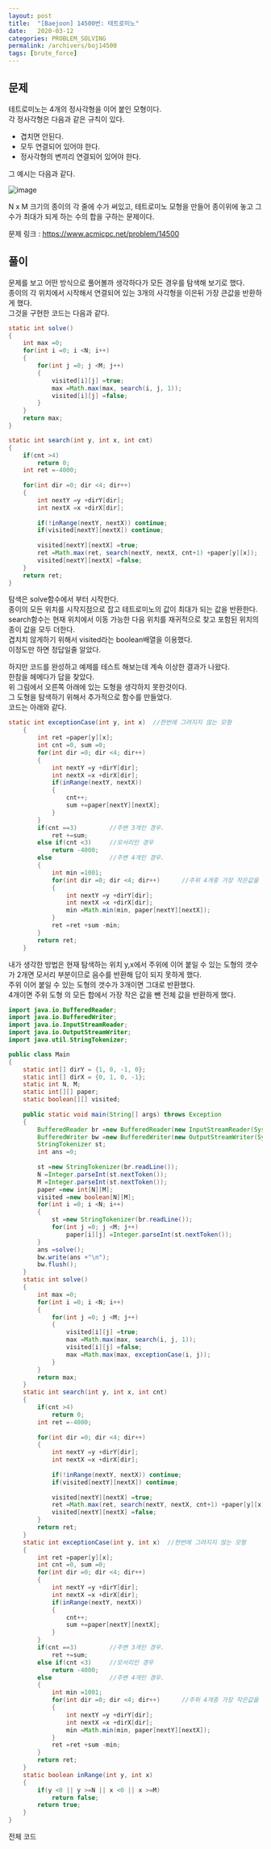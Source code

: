 ```yaml
---
layout: post
title:  "[Baejoon] 14500번: 테트로미노"
date:   2020-03-12
categories: PROBLEM_SOLVING
permalink: /archivers/boj14500
tags: [brute_force]
---
```


## 문제

테트로미노는 4개의 정사각형을 이어 붙인 모형이다.   
각 정사각형은 다음과 같은 규칙이 있다.   
- 겹치면 안된다.   
- 모두 연결되어 있어야 한다.   
- 정사각형의 변끼리 연결되어 있어야 한다.   

그 예시는 다음과 같다.

![image](https://onlinejudgeimages.s3-ap-northeast-1.amazonaws.com/problem/14500/1.png)


N x M 크기의 종이의 각 줄에 수가 써있고, 테트로미노 모형을 만들어 종이위에 놓고 그 수가 최대가
되게 하는 수의 합을 구하는 문제이다. 


문제 링크 : <https://www.acmicpc.net/problem/14500>   


## 풀이
문제를 보고 어떤 방식으로 풀어볼까 생각하다가 모든 경우를 탐색해 보기로 했다.   
종이의 각 위치에서 시작해서 연결되어 있는 3개의 사각형을 이은뒤 가장 큰값을 반환하게 했다.   
그것을 구현한 코드는 다음과 같다.

~~~java
static int solve()
{
	int max =0;
	for(int i =0; i <N; i++)
	{
		for(int j =0; j <M; j++)
		{
			visited[i][j] =true;
			max =Math.max(max, search(i, j, 1));
			visited[i][j] =false;
		}
	}
	return max;
}

static int search(int y, int x, int cnt)
{
	if(cnt >4)
		return 0;
	int ret =-4000;
		
	for(int dir =0; dir <4; dir++)
	{
		int nextY =y +dirY[dir];
		int nextX =x +dirX[dir];
			
		if(!inRange(nextY, nextX)) continue;
		if(visited[nextY][nextX]) continue;
			
		visited[nextY][nextX] =true;
		ret =Math.max(ret, search(nextY, nextX, cnt+1) +paper[y][x]);
		visited[nextY][nextX] =false;
	}
	return ret;
}
~~~

탐색은 solve함수에서 부터 시작한다.   
종이의 모든 위치를 시작지점으로 잡고 테트로미노의 값이 최대가 되는 값을 반환한다.   
search함수는 현재 위치에서 이동 가능한 다음 위치를 재귀적으로 찾고 포함된 위치의 종이 값을 모두 더한다.   
겹치치 않게하기 위해서 visited라는 boolean배열을 이용했다.   
이정도만 하면 정답일줄 알았다.


하지만 코드를 완성하고 예제를 테스트 해보는데 계속 이상한 결과가 나왔다.   
한참을 헤메다가 답을 찾았다.   
위 그림에서 오른쪽 아래에 있는 도형을 생각하지 못한것이다.   
그 도형을 탐색하기 위해서 추가적으로 함수를 만들었다.   
코드는 아래와 같다.

~~~java
static int exceptionCase(int y, int x)	//한번에 그려지지 않는 모형
	{
		int ret =paper[y][x];
		int cnt =0, sum =0;
		for(int dir =0; dir <4; dir++)
		{
			int nextY =y +dirY[dir];
			int nextX =x +dirX[dir];
			if(inRange(nextY, nextX))
			{
				cnt++;
				sum +=paper[nextY][nextX];
			}
		}
		if(cnt ==3)			//주변 3개인 경우.
			ret +=sum;
		else if(cnt <3)		//모서리인 경우
			return -4000;
		else				//주변 4개인 경우.
		{
			int min =1001;
			for(int dir =0; dir <4; dir++)		//주위 4개중 가장 작은값을 빼줌.
			{
				int nextY =y +dirY[dir];
				int nextX =x +dirX[dir];
				min =Math.min(min, paper[nextY][nextX]);
			}
			ret =ret +sum -min;
		}
		return ret;
	}
~~~

내가 생각한 방법은 현재 탐색하는 위치 y,x에서 주위에 이어 붙일 수 있는 도형의 갯수가 2개면
모서리 부분이므로 음수를 반환해 답이 되지 못하게 했다.   
주위 이어 붙일 수 있는 도형의 갯수가 3개이면 그대로 반환했다.   
4개이면 주위 도형 의 모든 합에서 가장 작은 값을 뺀 전체 값을 반환하게 했다.


~~~java
import java.io.BufferedReader;
import java.io.BufferedWriter;
import java.io.InputStreamReader;
import java.io.OutputStreamWriter;
import java.util.StringTokenizer;

public class Main
{
	static int[] dirY = {1, 0, -1, 0};
	static int[] dirX = {0, 1, 0, -1};
	static int N, M;
	static int[][] paper;
	static boolean[][] visited;
	
	public static void main(String[] args) throws Exception
	{
		BufferedReader br =new BufferedReader(new InputStreamReader(System.in));
		BufferedWriter bw =new BufferedWriter(new OutputStreamWriter(System.out));
		StringTokenizer st;
		int ans =0;
		
		st =new StringTokenizer(br.readLine());
		N =Integer.parseInt(st.nextToken());
		M =Integer.parseInt(st.nextToken());
		paper =new int[N][M];
		visited =new boolean[N][M];
		for(int i =0; i <N; i++)
		{
			st =new StringTokenizer(br.readLine());
			for(int j =0; j <M; j++)
				paper[i][j] =Integer.parseInt(st.nextToken());
		}
		ans =solve();
		bw.write(ans +"\n");
		bw.flush();
	}
	static int solve()
	{
		int max =0;
		for(int i =0; i <N; i++)
		{
			for(int j =0; j <M; j++)
			{
				visited[i][j] =true;
				max =Math.max(max, search(i, j, 1));
				visited[i][j] =false;
				max =Math.max(max, exceptionCase(i, j));
			}
		}
		return max;
	}
	static int search(int y, int x, int cnt)
	{
		if(cnt >4)
			return 0;
		int ret =-4000;
		
		for(int dir =0; dir <4; dir++)
		{
			int nextY =y +dirY[dir];
			int nextX =x +dirX[dir];
			
			if(!inRange(nextY, nextX)) continue;
			if(visited[nextY][nextX]) continue;
			
			visited[nextY][nextX] =true;
			ret =Math.max(ret, search(nextY, nextX, cnt+1) +paper[y][x]);
			visited[nextY][nextX] =false;
		}
		return ret;
	}
	static int exceptionCase(int y, int x)	//한번에 그려지지 않는 모형
	{
		int ret =paper[y][x];
		int cnt =0, sum =0;
		for(int dir =0; dir <4; dir++)
		{
			int nextY =y +dirY[dir];
			int nextX =x +dirX[dir];
			if(inRange(nextY, nextX))
			{
				cnt++;
				sum +=paper[nextY][nextX];
			}
		}
		if(cnt ==3)			//주변 3개인 경우.
			ret +=sum;
		else if(cnt <3)		//모서리인 경우
			return -4000;
		else				//주변 4개인 경우.
		{
			int min =1001;
			for(int dir =0; dir <4; dir++)		//주위 4개중 가장 작은값을 빼줌.
			{
				int nextY =y +dirY[dir];
				int nextX =x +dirX[dir];
				min =Math.min(min, paper[nextY][nextX]);
			}
			ret =ret +sum -min;
		}
		return ret;
	}
	static boolean inRange(int y, int x)
	{
		if(y <0 || y >=N || x <0 || x >=M)
			return false;
		return true;
	}
}
~~~

전체 코드


